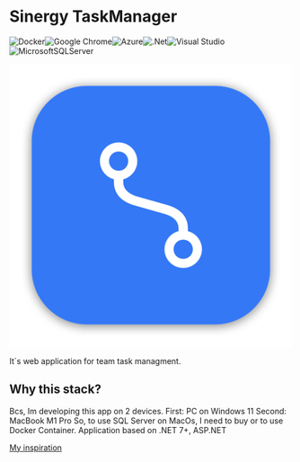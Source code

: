 # Sinergy TaskManager
![Docker](https://img.shields.io/badge/docker-%230db7ed.svg?style=for-the-badge&logo=docker&logoColor=white)![Google Chrome](https://img.shields.io/badge/Google%20Chrome-4285F4?style=for-the-badge&logo=GoogleChrome&logoColor=white)![Azure](https://img.shields.io/badge/azure-%230072C6.svg?style=for-the-badge&logo=microsoftazure&logoColor=white)![.Net](https://img.shields.io/badge/.NET-5C2D91?style=for-the-badge&logo=.net&logoColor=white)![Visual Studio](https://img.shields.io/badge/Visual%20Studio-5C2D91.svg?style=for-the-badge&logo=visual-studio&logoColor=white)![MicrosoftSQLServer](https://img.shields.io/badge/Microsoft%20SQL%20Server-CC2927?style=for-the-badge&logo=microsoft%20sql%20server&logoColor=white)	

![logo](https://github.com/mykytatishkin/WebTaskManager/blob/main/WebTaskManagerApp/WebTaskManagerApp/wwwroot/images/AppIcon.appiconset/mac512.png)

It`s web application for team task managment.

## Why this stack?
Bcs, Im developing this app on 2 devices.
First: PC on Windows 11
Second: MacBook M1 Pro
So, to use SQL Server on MacOs, I need to buy or to use Docker Container.
Application based on .NET 7+, ASP.NET

[My inspiration](https://chat.openai.com/share/f11b7950-89ae-46f9-99ca-572bee11ded4)
